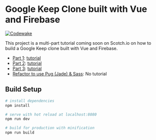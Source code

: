 # Google Keep Clone built with Vue and Firebase
[![Codewake](https://www.codewake.com/badges/ask_question.svg)](https://www.codewake.com/p/gkeep-vueifire)

This project is a multi-part tutorial coming soon on Scotch.io on how to build a Google Keep clone built with Vue and Firebase.

* [Part 1](https://github.com/SNiels/gkeep-vueifire/tree/Part_1): [tutorial](https://scotch.io/tutorials/building-a-google-keep-clone-with-vue-and-firebase-pt-1)
* [Part 2](https://github.com/SNiels/gkeep-vueifire/tree/Part_2): [tutorial](https://scotch.io/tutorials/building-a-google-keep-clone-with-vue-and-firebase-pt-2)
* [Part 3](https://github.com/SNiels/gkeep-vueifire/tree/Part_3): [tutorial](https://scotch.io/tutorials/building-a-google-keep-clone-with-vue-and-firebase-pt-3)
* [Refactor to use Pug (Jade) & Sass](https://github.com/SNiels/gkeep-vueifire/tree/Refactoring_to_Pug_(Jade)_%2B_Sass): No tutorial



## Build Setup

``` bash
# install dependencies
npm install

# serve with hot reload at localhost:8080
npm run dev

# build for production with minification
npm run build
```
